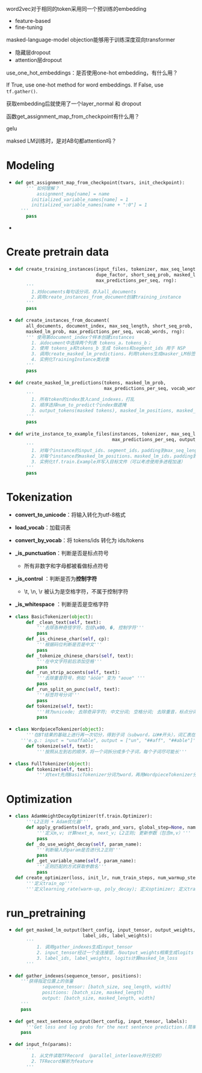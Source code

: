 word2vec对于相同的token采用同一个预训练的embedding

* feature-based
* fine-tuning

masked-language-model objection能够用于训练深度双向transformer



* 隐藏层dropout
* attention层dropout

use_one_hot_embeddings：是否使用one-hot embedding，有什么用？

If True, use one-hot method for word  embeddings. If False, use `tf.gather()`.



获取embedding后就使用了一个layer_normal 和  dropout

函数get_assignment_map_from_checkpoint有什么用？

gelu

maksed LM训练时，是对AB句都attention吗？

# Modeling

* ```python
  def get_assignment_map_from_checkpoint(tvars, init_checkpoint):
      ''' 如何理解？
          assignment_map[name] = name
      	initialized_variable_names[name] = 1   
      	initialized_variable_names[name + ":0"] = 1
  	'''
      pass
  ```

* 



# Create pretrain data

* ```python
  def create_training_instances(input_files, tokenizer, max_seq_length,
                                dupe_factor, short_seq_prob, masked_lm_prob,
                                max_predictions_per_seq, rng):
      '''
      	1.对documents每句话分词，存入all_documents
      	2.调用create_instances_from_document创建training_instance
      '''
      pass
  ```

* ```python
  def create_instances_from_document(
      all_documents, document_index, max_seq_length, short_seq_prob,
      masked_lm_prob, max_predictions_per_seq, vocab_words, rng):
      ''' 使用第document_index个样本创建instances
      	1. 从document中选择两个列表 tokens_a，tokens_b；
      	2. 使用 tokens_a和tokens_b 生成 tokens和segment_ids 用于 NSP
      	3. 调用create_masked_lm_predictions，利用tokens生成masker_LM标签
      	4. 实例化TrainingInstance类对象
      '''
      pass
  ```

* ```python
  def create_masked_lm_predictions(tokens, masked_lm_prob,
                                   max_predictions_per_seq, vocab_words, rng):
      '''
      	1. 所有token的index放入cand_indexes，打乱
      	2. 顺序选择num_to_predict个index做遮掩
      	3. output_tokens(masked tokens), masked_lm_positions, masked_lm_labels  全部为list
      '''
      pass
  ```

* ```python
  def write_instance_to_example_files(instances, tokenizer, max_seq_length,
                                      max_predictions_per_seq, output_files):
      '''
      	1. 对每个instance的input_ids、segment_ids，padding到max_seq_length并构造input_mask
      	2. 对每个instance的masked_lm_positions、masked_lm_ids，padding到max_predictions_per_seq并构造masked_lm_weights
      	3. 实例化tf.train.Example并写入目标文件（可以考虑使用多进程加速）
      '''
      pass
  ```

# Tokenization

* **convert_to_unicode**：将输入转化为utf-8格式

* **load_vocab**：加载词表

* **convert_by_vocab**：将 tokens/ids 转化为 ids/tokens

* **_is_punctuation**：判断是否是标点符号

  * 所有非数字和字母都被看做标点符号

* **_is_control** ：判断是否为**控制字符**

  * \t, \n, \r 被认为是空格字符，不属于控制字符

* **_is_whitespace** ：判断是否是空格字符

* ```python
  class BasicTokenizer(object):
      def _clean_text(self, text):
          '''去除各种奇怪字符，包括\x00, �, 控制字符'''
          pass
      def _is_chinese_char(self, cp):
          '''根据码位判断是否是中文'''
          pass
      def _tokenize_chinese_chars(self, text):
          '''在中文字符前后添加空格'''
          pass
      def _run_strip_accents(self, text):
          '''去除重音符号，例如 "āóǔè" 变为 "aoue" '''
          pass
      def _run_split_on_punc(self, text):
          '''标签符号分词'''
          pass
      def tokenize(self, text):
          '''转为unicode; 去除奇异字符; 中文分词; 空格分词; 去除重音，标点分词; 空格分词'''
          pass
  ```

* ```python
  class WordpieceTokenizer(object):
      '''在BT结果的基础上进行再一次切分，得到子词（subword，以##开头），词汇表在此时引入'''
  	'''e.g.: input = "unaffable", output = ["un", "##aff", "##able"]'''
      def tokenize(self, text):
          '''按照从左到右的顺序，将一个词拆分成多个子词，每个子词尽可能长'''
  ```

* ```python
  class FullTokenizer(object):
      def tokenize(self, text):
          '''对text先用BasicTokenizer分词为word，再用WordpieceTokenizer分词为subword'''
  ```

# Optimization

* ```python
  class AdamWeightDecayOptimizer(tf.train.Optimizer):
      '''L2正则 + Adam优化器'''
      def apply_gradients(self, grads_and_vars, global_step=None, name=None):
          '''定义m,v; 计算next_m, next_v; L2正则; 更新参数（包含m,v）'''
          pass
      def _do_use_weight_decay(self, param_name):
          '''判断输入的param是否进行L2正则'''
          pass
      def _get_variable_name(self, param_name):
          '''正则匹配的方式获取参数名'''
          pass
  def create_optimizer(loss, init_lr, num_train_steps, num_warmup_steps, use_tpu):
      '''定义train_op'''
      '''定义learning_rate(warm-up, poly_decay); 定义optimizer; 定义train_op'''
  ```

# run_pretraining  

* ```python
  def get_masked_lm_output(bert_config, input_tensor, output_weights, positions,
                           label_ids, label_weights):
      '''
          1. 调用gather_indexes生成input_tensor
          2. input_tensor经过一个全连接层，与output_weights相乘生成logits
          3. label_ids, label_weights, logits计算masked_lm_loss
      '''
  ```

* ```python
  def gather_indexes(sequence_tensor, positions):
    '''获得指定位置上的张量
    		sequence_tensor: [batch_size, seq_length, width]
    		positions: [batch_size, masked_length]
    		output: [batch_size, masked_length, width]
    '''
  	pass
  ```

* ```python
  def get_next_sentence_output(bert_config, input_tensor, labels):
      '''Get loss and log probs for the next sentence prediction.(简单二分类)'''
  	pass
  ```

* ```python
  def input_fn(params):
      '''
      	1. 从文件读取TFRecord （parallel_interleave并行交织）
      	2. TFRecord解析为feature
      '''
  ```